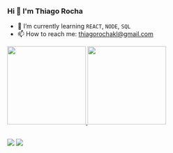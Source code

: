 ### Hi 👋 I'm Thiago Rocha

- 🌱 I’m currently learning `REACT`, `NODE`, `SQL`
- 📫 How to reach me: thiagorochakl@gmail.com

<div>
  <a href="https://github.com/ThiagooRocha">
  <img height="180em" src="https://github-readme-stats.vercel.app/api?username=ThiagooRocha&show_icons=true&theme=dark&icon_color=906be5&include_all_commits=true&count_private=true"/>
  <img height="180em" src="https://github-readme-stats.vercel.app/api/top-langs/?username=ThiagooRocha&layout=compact&langs_count=7&theme=dark"/>
</div>

##

<a href="https://www.linkedin.com/in/thiago-rocha-787468223/" target="_blank"><img src="https://img.shields.io/badge/LinkedIn-0077B5?style=for-the-badge&logo=linkedin&logoColor=white"></a>
<a href="mailto:thiagocostatk@gmail.com"><img src="https://img.shields.io/badge/Gmail-D14836?style=for-the-badge&logo=gmail&logoColor=white"></a>
